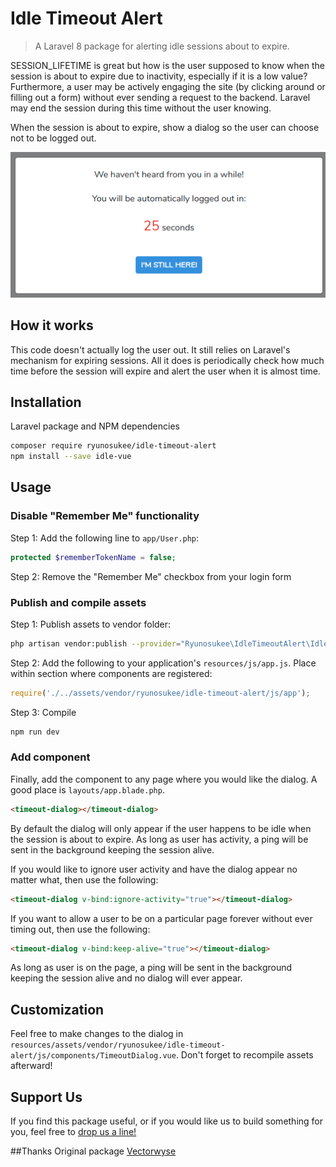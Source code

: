 # Idle Timeout Alert
> A Laravel 8 package for alerting idle sessions about to expire.

SESSION_LIFETIME is great but how is the user supposed to know when the session is about to expire due to inactivity, especially if it is a low value? Furthermore, a user may be actively engaging the site (by clicking around or filling out a form) without ever sending a request to the backend. Laravel may end the session during this time without the user knowing. 

When the session is about to expire, show a dialog so the user can choose not to be logged out.

![](screenshot.png)

## How it works

This code doesn't actually log the user out. It still relies on Laravel's mechanism for expiring sessions. All it does is periodically check how much time before the session will expire and alert the user when it is almost time.


## Installation

Laravel package and NPM dependencies
```sh
composer require ryunosukee/idle-timeout-alert
npm install --save idle-vue
```

## Usage

### Disable "Remember Me" functionality

Step 1:
Add the following line to `app/User.php`:
```php
protected $rememberTokenName = false;
```

Step 2:
Remove the "Remember Me" checkbox from your login form

### Publish and compile assets

Step 1: 
Publish assets to vendor folder:
```sh
php artisan vendor:publish --provider="Ryunosukee\IdleTimeoutAlert\IdleTimeoutAlertServiceProvider" --tag="vue-components"
```

Step 2: Add the following to your application's `resources/js/app.js`. Place within section where components are registered:
```js
require('./../assets/vendor/ryunosukee/idle-timeout-alert/js/app');
```

Step 3: Compile
```sh
npm run dev
```

### Add component

Finally, add the component to any page where you would like the dialog. A good place is `layouts/app.blade.php`.
```html
<timeout-dialog></timeout-dialog>
```

By default the dialog will only appear if the user happens to be idle when the session is about to expire. As long as user has activity, a ping will be sent in the background keeping the session alive.

If you would like to ignore user activity and have the dialog appear no matter what, then use the following:
```html
<timeout-dialog v-bind:ignore-activity="true"></timeout-dialog>
```

If you want to allow a user to be on a particular page forever without ever timing out, then use the following:
```html
<timeout-dialog v-bind:keep-alive="true"></timeout-dialog>
```
As long as user is on the page, a ping will be sent in the background keeping the session alive and no dialog will ever appear.

## Customization

Feel free to make changes to the dialog in `resources/assets/vendor/ryunosukee/idle-timeout-alert/js/components/TimeoutDialog.vue`. Don't forget to recompile assets afterward! 

## Support Us
If you find this package useful, or if you would like us to build something for you, feel free to [drop us a line!](mailto:strike970124@gmail.com)

##Thanks
Original package
[Vectorwyse](https://github.com/vectorwyse)

